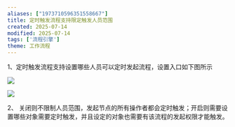 ```yaml
---
aliases: ["1973710596351558667"]
title: 定时触发流程支持限定触发人员范围
created: 2025-07-14
modified: 2025-07-14
tags: ['流程引擎']
theme: 工作流程
---
```


1、定时触发流程支持设置哪些人员可以定时发起流程，设置入口如下图所示

![](7346f6ae8af7bb165ea7ff2f076ab994.jpg)

![](44275440dd4adf1d57ce3f4e95ada7e3.jpg)

2、 关闭则不限制人员范围，发起节点的所有操作者都会定时触发；开启则需要设置哪些对象需要定时触发，并且设定的对象也需要有该流程的发起权限才能触发。